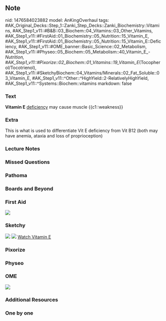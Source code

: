 ## Note
nid: 1476584023882
model: AnKingOverhaul
tags: #AK_Original_Decks::Step_1::Zanki_Step_Decks::Zanki_Biochemistry::Vitamins, #AK_Step1_v11::#B&B::03_Biochem::04_Vitamins::03_Other_Vitamins, #AK_Step1_v11::#FirstAid::01_Biochemistry::05_Nutrition::15_Vitamin_E, #AK_Step1_v11::#FirstAid::01_Biochemistry::05_Nutrition::15_Vitamin_E::Deficiency, #AK_Step1_v11::#OME_banner::Basic_Science::02_Metabolism, #AK_Step1_v11::#Physeo::05_Biochem::05_Metabolism::40_Vitamin_E_-_Nutrition, #AK_Step1_v11::#Pixorize::02_Biochem::01_Vitamins::19_Vitamin_E_(Tocopherol/Tocotrienol), #AK_Step1_v11::#SketchyBiochem::04_Vitamins/Minerals::02_Fat_Soluble::03_Vitamin_E, #AK_Step1_v11::^Other::^HighYield::2-RelativelyHighYield, #AK_Step1_v11::^Systems::Biochem::vitamins
markdown: false

### Text
<div>
  <div>
    <div>
      <b>Vitamin E</b> <u>deficiency</u> may cause muscle
      {{c1::weakness}}
    </div>
  </div>
</div>

### Extra
This is what is used to differentiate Vit E deficiency from Vit B12 (both may have anemia, ataxia and loss of proprioception)

### Lecture Notes


### Missed Questions


### Pathoma


### Boards and Beyond


### First Aid
<img src="tmpCn6Wk3.png">

### Sketchy
<img src="Screen%20Shot%202021-02-01%20at%2009.26.44.jpg">
<img src="Screen%20Shot%202021-02-01%20at%2009.27.01.jpg"> <a href=
"https://dashboard.sketchy.com/study/medical/courses/medical-biochemistry/units/medical-biochemistry-vitamins-minerals/videos/medical-biochemistry-vitamins-and-minerals-fat-soluble-vitamins-vitamin-e?utm_source=anki&utm_medium=partnership&utm_campaign=february_update&utm_content=medical">
Watch Vitamin E</a>

### Pixorize


### Physeo


### OME
<div class="ome-widget">
  <a href=
  "https://onlinemeded.org/spa/metabolism?ref=anki"><img src=
  "_OME_AnkiFlashcards_Topic_2.png"></a>
</div>

### Additional Resources


### One by one

